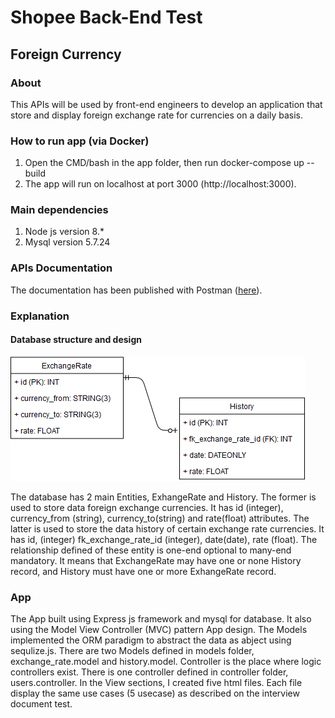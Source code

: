 # Shopee Back-End Test
## Foreign Currency

### About
This APIs will be used by front-end engineers to develop an application that store and display foreign exchange rate for currencies on a daily basis.

### How to run app (via Docker)
1. Open the CMD/bash in the app folder, then run docker-compose up --build
2. The app will run on localhost at port 3000 (http://localhost:3000).

### Main dependencies
1. Node js version 8.*
2. Mysql version 5.7.24

### APIs Documentation
The documentation has been published with Postman ([here](https://documenter.getpostman.com/view/1787383/RzffLqmd)).

### Explanation

#### Database structure and design

![Database design](database_design.png)

The database has 2 main Entities, ExhangeRate and History. The former is used to store data foreign exchange currencies. It has id (integer), currency_from (string), currency_to(string) and rate(float) attributes. The latter is used to store the data history of certain exchange rate currencies. It has id, (integer) fk_exchange_rate_id (integer), date(date), rate (float). The relationship defined of these entity is one-end optional to many-end mandatory. It means that ExchangeRate may have one or none History record, and History must have one or more ExhangeRate record.

### App
The App built using Express js framework and mysql for database. It also using the Model View Controller (MVC) pattern App design.  The Models implemented the ORM paradigm to abstract the data as abject using sequlize.js. There are two Models defined in models folder, exchange_rate.model and history.model. Controller is the place where logic controllers exist. There is one controller defined in controller folder, users.controller. In the View sections, I created five html files. Each file display the same use cases (5 usecase) as described on the interview document test.
